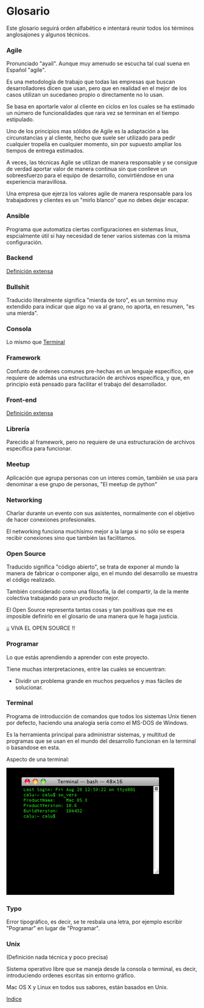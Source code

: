 # Glosario

Este glosario seguirá orden alfabético e intentará reunir todos los términos anglosajones y algunos técnicos.

### Agile
 Pronunciado "ayail". Aunque muy amenudo se escucha tal cual suena en Español "agíle".

Es una metodología de trabajo que todas las empresas que buscan desarrolladores dicen que usan, pero que en realidad en el mejor de los casos utilizan un sucedaneo propio o directamente no lo usan.

Se basa en aportarle valor al cliente en ciclos en los cuales se ha estimado un número de funcionalidades que rara vez se terminan en el tiempo estipulado.

Uno de los principios mas sólidos de Agile es la adaptación a las circunstancias y al cliente, hecho que suele ser utilizado para pedir cualquier tropelía en cualquier momento, sin por supuesto ampliar los tiempos de entrega estimados.

A veces, las técnicas Agile se utilizan de manera responsable y se consigue de verdad aportar valor de manera continua sin que conlleve un sobreesfuerzo para el equipo de desarrollo, convirtiéndose en una experiencia maravillosa.

Una empresa que ejerza los valores agile de manera responsable para los trabajadores y clientes es un "mirlo blanco" que no debes dejar escapar.

### Ansible

Programa que automatiza ciertas configuraciones en sistemas linux, espcialmente útil si hay necesidad de tener varios sistemas con la misma configuración.

### Backend
[Definición extensa](./quienhaceque.md#back-end) 

### Bullshit

Traducido literalmente significa "mierda de toro", es un termino muy extendido para indicar que algo no va al grano, no aporta, en resumen, "es una mierda".

### Consola

Lo mismo que [Terminal](#terminal)

### Framework

Confunto de ordenes comunes pre-hechas en un lenguaje específico, que requiere de además una estructuración de archivos específica, y que, en principio está pensado para facilitar el trabajo del desarrollador.

### Front-end
[Definición extensa](./quienhaceque.md)

### Librería

Parecido al framework, pero no requiere de una estructuración de archivos específica para funcionar.

### Meetup

Aplicación que agrupa personas con un interes común, también se usa para denominar a ese grupo de personas, "El meetup de python"

### Networking

Charlar durante un evento con sus asistentes, normalmente con el objetivo de hacer conexiones profesionales.

El networking funciona muchísimo mejor a la larga si no sólo se espera recibir conexiones sino que también las facilitamos.

### Open Source

Traducido significa "código abierto", se trata de exponer al mundo la manera de fabricar o componer algo, en el mundo del desarrollo se muestra el código realizado.

También considerado como una filosofía, la del compartir, la de la mente colectiva trabajando para un producto mejor.

El Open Source representa tantas cosas y tan positivas que me es imposible definirlo en el glosario de una manera que le haga justicia.

¡¡ VIVA EL OPEN SOURCE !!

### Programar

Lo que estás aprendiendo a aprender con este proyecto.

Tiene muchas interpretaciones, entre las cuales se encuentran:

- Dividir un problema grande en muchos pequeños y mas fáciles de solucionar.
 
### Terminal

Programa de introducción de comandos que todos los sistemas Unix tienen por defecto, haciendo una analogía sería como el MS-DOS de Windows.

Es la herramienta principal para administrar sistemas, y multitud de programas que se usan en el mundo del desarrollo funcionan en la terminal o basandose en esta.

Aspecto de una terminal:

![](./contenido/img/glosario/terminal.jpg)


### Typo

Error tipográfico, es decir, se te resbala una letra, por ejemplo escribir "Pogramar" en lugar de "Programar".

### Unix
(Definición nada técnica y poco precisa)

Sistema operativo libre que se maneja desde la consola o terminal, es decir, introduciendo ordenes escritas sin entorno gráfico.

Mac OS X y Linux en todos sus sabores, están basados en Unix.

[Indice](../indice.md)